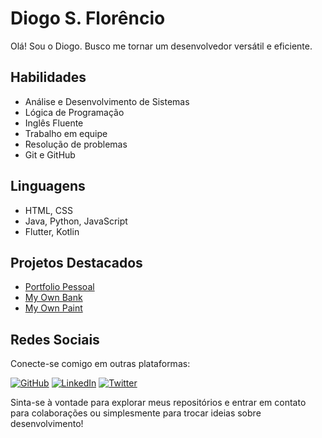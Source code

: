 # Diogo S. Florêncio

Olá! Sou o Diogo. Busco me tornar um desenvolvedor versátil e eficiente.

## Habilidades

- Análise e Desenvolvimento de Sistemas
- Lógica de Programação
- Inglês Fluente
- Trabalho em equipe
- Resolução de problemas
- Git e GitHub

## Linguagens

- HTML, CSS
- Java, Python, JavaScript
- Flutter, Kotlin

## Projetos Destacados

- [Portfolio Pessoal](https://github.com/diogosflorencio/Trabalho-Portfolio-Pessoal)
- [My Own Bank](https://github.com/diogosflorencio/my-own-bank)
- [My Own Paint](https://github.com/diogosflorencio/my-own-paint)

## Redes Sociais

Conecte-se comigo em outras plataformas:

[![GitHub](https://img.shields.io/badge/GitHub-ec63a1?style=for-the-badge&logo=github&logoColor=000)](https://github.com/diogosflorencio) [![LinkedIn](https://img.shields.io/badge/LinkedIn-0077B5?style=for-the-badge&logo=linkedin&logoColor=fff)](https://www.linkedin.com/in/diogosflorencio) [![Twitter](https://img.shields.io/badge/Twitter-1DA1F2?style=for-the-badge&logo=twitter&logoColor=fff)](https://twitter.com/diogosflorencio)

Sinta-se à vontade para explorar meus repositórios e entrar em contato para colaborações ou simplesmente para trocar ideias sobre desenvolvimento!
